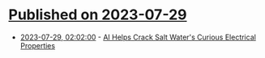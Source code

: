 # [Published on 2023-07-29](index.md)

* [2023-07-29, 02:02:00](https://science.slashdot.org/story/23/07/28/2133255/ai-helps-crack-salt-waters-curious-electrical-properties?utm_source=rss1.0mainlinkanon&utm_medium=feed) - [AI Helps Crack Salt Water's Curious Electrical Properties](https://science.slashdot.org/story/23/07/28/2133255/ai-helps-crack-salt-waters-curious-electrical-properties?utm_source=rss1.0mainlinkanon&utm_medium=feed)
